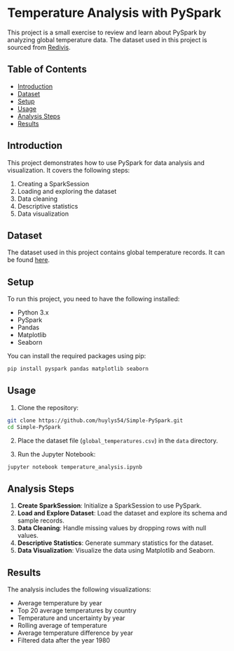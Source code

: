# Temperature Analysis with PySpark

This project is a small exercise to review and learn about PySpark by analyzing global temperature data. The dataset used in this project is sourced from [Redivis](https://redivis.com/datasets/1e0a-f4931vvyg/tables).

## Table of Contents

- [Introduction](#introduction)
- [Dataset](#dataset)
- [Setup](#setup)
- [Usage](#usage)
- [Analysis Steps](#analysis-steps)
- [Results](#results)

## Introduction

This project demonstrates how to use PySpark for data analysis and visualization. It covers the following steps:
1. Creating a SparkSession
2. Loading and exploring the dataset
3. Data cleaning
4. Descriptive statistics
5. Data visualization

## Dataset

The dataset used in this project contains global temperature records. It can be found [here](https://redivis.com/datasets/1e0a-f4931vvyg/tables).

## Setup

To run this project, you need to have the following installed:
- Python 3.x
- PySpark
- Pandas
- Matplotlib
- Seaborn

You can install the required packages using pip:
```bash
pip install pyspark pandas matplotlib seaborn
```

## Usage

1. Clone the repository:
```bash
git clone https://github.com/huylys54/Simple-PySpark.git
cd Simple-PySpark
```

2. Place the dataset file (`global_temperatures.csv`) in the `data` directory.

3. Run the Jupyter Notebook:
```bash
jupyter notebook temperature_analysis.ipynb
```

## Analysis Steps

1. **Create SparkSession**: Initialize a SparkSession to use PySpark.
2. **Load and Explore Dataset**: Load the dataset and explore its schema and sample records.
3. **Data Cleaning**: Handle missing values by dropping rows with null values.
4. **Descriptive Statistics**: Generate summary statistics for the dataset.
5. **Data Visualization**: Visualize the data using Matplotlib and Seaborn.

## Results

The analysis includes the following visualizations:
- Average temperature by year
- Top 20 average temperatures by country
- Temperature and uncertainty by year
- Rolling average of temperature
- Average temperature difference by year
- Filtered data after the year 1980
